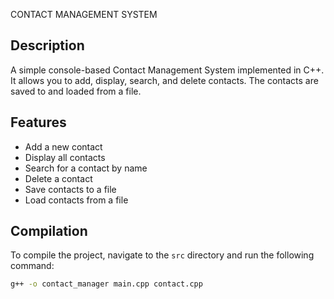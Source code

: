 CONTACT MANAGEMENT SYSTEM

## Description
A simple console-based Contact Management System implemented in C++. It allows you to add, display, search, and delete contacts. The contacts are saved to and loaded from a file.

## Features
- Add a new contact
- Display all contacts
- Search for a contact by name
- Delete a contact
- Save contacts to a file
- Load contacts from a file

## Compilation
To compile the project, navigate to the `src` directory and run the following command:

```bash
g++ -o contact_manager main.cpp contact.cpp